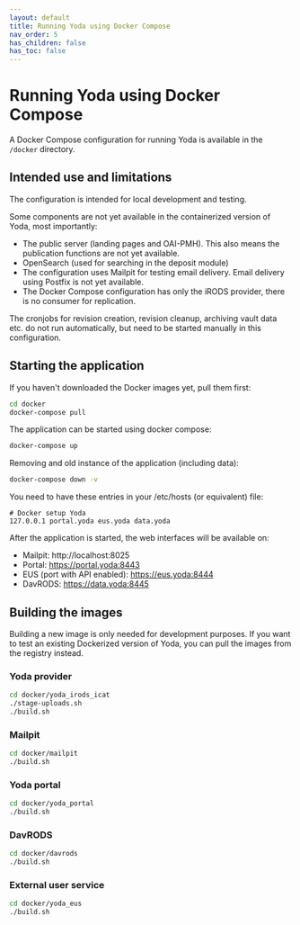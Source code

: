 ```yaml
---
layout: default
title: Running Yoda using Docker Compose
nav_order: 5
has_children: false
has_toc: false
---
```

# Running Yoda using Docker Compose

A Docker Compose configuration for running Yoda is available in the
`/docker` directory.

## Intended use and limitations

The configuration is intended for local development and testing.

Some components are not yet available in the containerized version of Yoda,
most importantly:
- The public server (landing pages and OAI-PMH). This also means the publication
  functions are not yet available.
- OpenSearch (used for searching in the deposit module)
- The configuration uses Mailpit for testing email delivery. Email delivery using
  Postfix is not yet available.
- The Docker Compose configuration has only the iRODS provider, there is no consumer
  for replication.

The cronjobs for revision creation, revision cleanup, archiving vault data etc. do not
run automatically, but need to be started manually in this configuration.

## Starting the application

If you haven't downloaded the Docker images yet, pull them first:

```bash
cd docker
docker-compose pull
```

The application can be started using docker compose:
```bash
docker-compose up
```

Removing and old instance of the application (including data):
```bash
docker-compose down -v
```

You need to have these entries in your /etc/hosts (or equivalent) file:

```
# Docker setup Yoda
127.0.0.1 portal.yoda eus.yoda data.yoda
```

After the application is started, the web interfaces will be available on:
- Mailpit: http://localhost:8025
- Portal: https://portal.yoda:8443
- EUS (port with API enabled): https://eus.yoda:8444
- DavRODS: https://data.yoda:8445


## Building the images

Building a new image is only needed for development purposes. If you want to test
an existing Dockerized version of Yoda, you can pull the images from the registry
instead.

### Yoda provider

```bash
cd docker/yoda_irods_icat
./stage-uploads.sh
./build.sh
```

### Mailpit

```bash
cd docker/mailpit
./build.sh
```

### Yoda portal

```bash
cd docker/yoda_portal
./build.sh
```

### DavRODS

```bash
cd docker/davrods
./build.sh
```

### External user service

```bash
cd docker/yoda_eus
./build.sh
```
